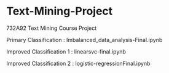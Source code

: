 # Text-Mining-Project


732A92 Text Mining Course Project 


Primary Classification : Imbalanced_data_analysis-Final.ipynb

Improved Classification 1 : linearsvc-final.ipynb

Improved Classification 2 : logistic-regressionFinal.ipynb
